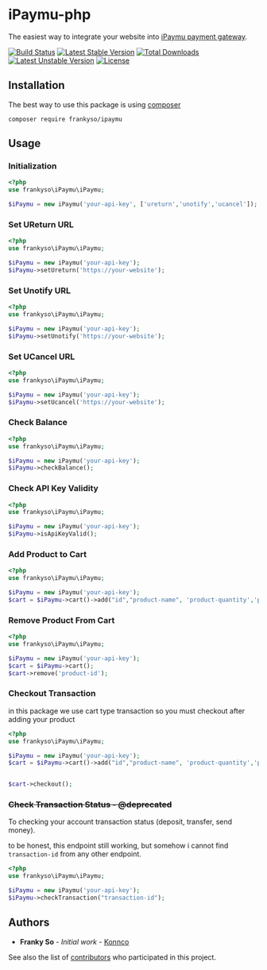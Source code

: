 iPaymu-php
==============

The easiest way to integrate your website into [iPaymu payment gateway](https://ipaymu.com).

[![Build Status](https://travis-ci.org/frankyso/ipaymu.svg?branch=master)](https://travis-ci.org/frankyso/ipaymu)
[![Latest Stable Version](https://poser.pugx.org/frankyso/ipaymu/v/stable)](https://packagist.org/packages/frankyso/ipaymu)
[![Total Downloads](https://poser.pugx.org/frankyso/ipaymu/downloads)](https://packagist.org/packages/frankyso/ipaymu)
[![Latest Unstable Version](https://poser.pugx.org/frankyso/ipaymu/v/unstable)](https://packagist.org/packages/frankyso/ipaymu)
[![License](https://poser.pugx.org/frankyso/ipaymu/license)](https://packagist.org/packages/frankyso/ipaymu)

## Installation
The best way to use this package is using [composer](https://getcomposer.org/)
```
composer require frankyso/ipaymu
```

## Usage

### Initialization
```php
<?php
use frankyso\iPaymu\iPaymu;

$iPaymu = new iPaymu('your-api-key', ['ureturn','unotify','ucancel']);
```
### Set UReturn URL
```php
<?php
use frankyso\iPaymu\iPaymu;

$iPaymu = new iPaymu('your-api-key');
$iPaymu->setUreturn('https://your-website');
```

### Set Unotify URL
```php
<?php
use frankyso\iPaymu\iPaymu;

$iPaymu = new iPaymu('your-api-key');
$iPaymu->setUnotify('https://your-website');
```

### Set UCancel URL
```php
<?php
use frankyso\iPaymu\iPaymu;

$iPaymu = new iPaymu('your-api-key');
$iPaymu->setUcancel('https://your-website');
```

### Check Balance
```php
<?php
use frankyso\iPaymu\iPaymu;

$iPaymu = new iPaymu('your-api-key');
$iPaymu->checkBalance();
```

### Check API Key Validity
```php
<?php
use frankyso\iPaymu\iPaymu;

$iPaymu = new iPaymu('your-api-key');
$iPaymu->isApiKeyValid();
```

### Add Product to Cart
```php
<?php
use frankyso\iPaymu\iPaymu;

$iPaymu = new iPaymu('your-api-key');
$cart = $iPaymu->cart()->add("id","product-name", 'product-quantity','product-price');
```

### Remove Product From Cart
```php
<?php
use frankyso\iPaymu\iPaymu;

$iPaymu = new iPaymu('your-api-key');
$cart = $iPaymu->cart();
$cart->remove('product-id');
```

### Checkout Transaction
in this package we use cart type transaction so you must checkout after adding your product 
```php
<?php
use frankyso\iPaymu\iPaymu;

$iPaymu = new iPaymu('your-api-key');
$cart = $iPaymu->cart()->add("id","product-name", 'product-quantity','product-price');


$cart->checkout();
```

### ~~Check Transaction Status - @deprecated~~
To checking your account transaction status (deposit, transfer, send money).

to be honest, this endpoint still working, but somehow i cannot find `transaction-id` from any other endpoint.

```php
<?php
use frankyso\iPaymu\iPaymu;

$iPaymu = new iPaymu('your-api-key');
$iPaymu->checkTransaction("transaction-id");
```

## Authors

* **Franky So** - *Initial work* - [Konnco](https://github.com/konnco)

See also the list of [contributors](https://github.com/frankyso/iPaymu/contributors) who participated in this project.
